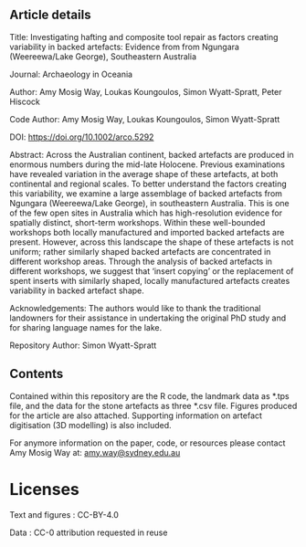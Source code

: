 ## Article details

Title: Investigating hafting and composite tool repair as factors creating variability in backed artefacts: Evidence from from Ngungara (Weereewa/Lake George), Southeastern Australia

Journal: Archaeology in Oceania

Author: Amy Mosig Way, Loukas Koungoulos, Simon Wyatt-Spratt, Peter Hiscock

Code Author: Amy Mosig Way, Loukas Koungoulos, Simon Wyatt-Spratt

DOI: https://doi.org/10.1002/arco.5292

Abstract: Across the Australian continent, backed artefacts are produced in enormous numbers during the mid-late Holocene. Previous examinations have revealed variation in the average shape of these artefacts, at both continental and regional scales. To better understand the factors creating this variability, we examine a large assemblage of backed artefacts from Ngungara (Weereewa/Lake George), in southeastern Australia. This is one of the few open sites in Australia which has high-resolution evidence for spatially distinct, short-term workshops. Within these well-bounded workshops both locally manufactured and imported backed artefacts are present. However, across this landscape the shape of these artefacts is not uniform; rather similarly shaped backed artefacts are concentrated in different workshop areas. Through the analysis of backed artefacts in different workshops, we suggest that ‘insert copying’ or the replacement of spent inserts with similarly shaped, locally manufactured artefacts creates variability in backed artefact shape.

Acknowledgements: The authors would like to thank the traditional landowners  for their  assistance in undertaking the original PhD study and for sharing language names for the lake.

Repository Author: Simon Wyatt-Spratt

## Contents
Contained within this repository are the R code, the landmark data as *.tps file, and the data for the stone artefacts as three *.csv file. Figures produced for the article are also attached. Supporting information on artefact digitisation (3D modelling) is also included.

For anymore information on the paper, code, or resources please contact Amy Mosig Way at: [amy.way@sydney.edu.au](mailto:amy.way@sydney.edu.au)

# Licenses
Text and figures : CC-BY-4.0

Data : CC-0 attribution requested in reuse
